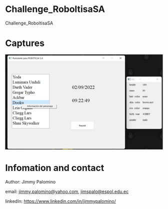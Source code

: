 # Challenge_RoboltisaSA
Challenge_RoboltisaSA

# Captures

![Capture](ScreenShoots/AppCapture.png)

# Infomation and contact
Author: Jimmy Palomino

email: jimmy.palomino@yahoo.com, jimspalo@espol.edu.ec

linkedIn: https://www.linkedin.com/in/jimmypalomino/

